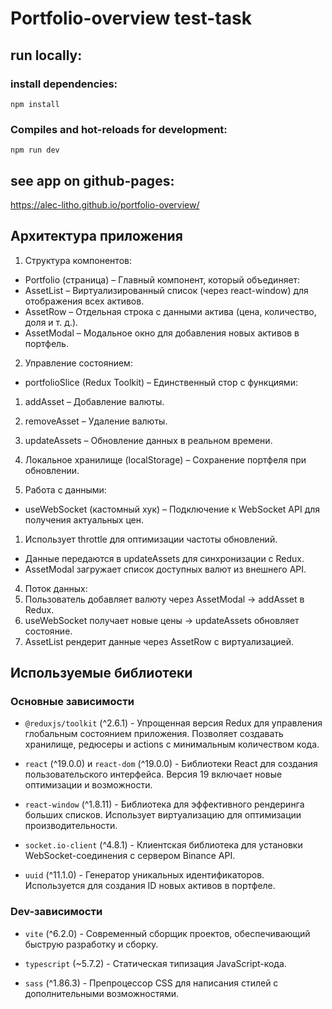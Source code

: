 # Portfolio-overview test-task

## run locally:

### install dependencies:
```
npm install
```

### Compiles and hot-reloads for development:
```
npm run dev
```

## see app on github-pages:

https://alec-litho.github.io/portfolio-overview/

## Архитектура приложения

1. Структура компонентов:
 - Portfolio (страница) – Главный компонент, который объединяет:
 - AssetList – Виртуализированный список (через react-window) для отображения всех активов.
 - AssetRow – Отдельная строка с данными актива (цена, количество, доля и т. д.).
 - AssetModal – Модальное окно для добавления новых активов в портфель.

2. Управление состоянием:
 - portfolioSlice (Redux Toolkit) – Единственный стор с функциями:
 1. addAsset – Добавление валюты.
 2. removeAsset – Удаление валюты.
 3. updateAssets – Обновление данных в реальном времени.
 4. Локальное хранилище (localStorage) – Сохранение портфеля при обновлении.

3. Работа с данными:
 - useWebSocket (кастомный хук) – Подключение к WebSocket API для получения актуальных цен.
 1. Использует throttle для оптимизации частоты обновлений.
 - Данные передаются в updateAssets для синхронизации с Redux.
 - AssetModal загружает список доступных валют из внешнего API.

4. Поток данных:
 1. Пользователь добавляет валюту через AssetModal → addAsset в Redux.
 2. useWebSocket получает новые цены → updateAssets обновляет состояние.
 3. AssetList рендерит данные через AssetRow с виртуализацией.

## Используемые библиотеки

### Основные зависимости

 - `@reduxjs/toolkit` (^2.6.1) - Упрощенная версия Redux для управления глобальным состоянием приложения. Позволяет создавать хранилище, редюсеры и actions с минимальным количеством кода.

 - `react` (^19.0.0) и `react-dom` (^19.0.0) - Библиотеки React для создания пользовательского интерфейса. Версия 19 включает новые оптимизации и возможности.

 - `react-window` (^1.8.11) - Библиотека для эффективного рендеринга больших списков. Использует виртуализацию для оптимизации производительности.

 - `socket.io-client` (^4.8.1) - Клиентская библиотека для установки WebSocket-соединения с сервером Binance API.

 - `uuid` (^11.1.0) - Генератор уникальных идентификаторов. Используется для создания ID новых активов в портфеле.

### Dev-зависимости

- `vite` (^6.2.0) - Современный сборщик проектов, обеспечивающий быструю разработку и сборку.

- `typescript` (~5.7.2) - Статическая типизация JavaScript-кода.

- `sass` (^1.86.3) - Препроцессор CSS для написания стилей с дополнительными возможностями.